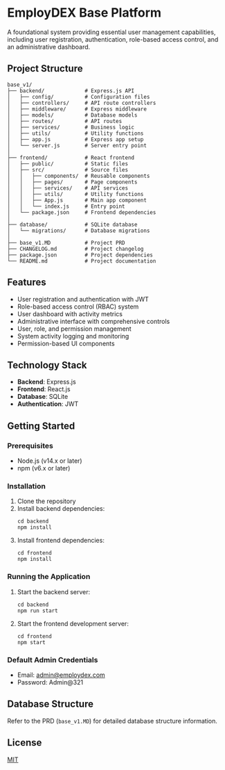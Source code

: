 # EmployDEX Base Platform

A foundational system providing essential user management capabilities, including user registration, authentication, role-based access control, and an administrative dashboard.

## Project Structure

```
base_v1/
├── backend/             # Express.js API
│   ├── config/          # Configuration files
│   ├── controllers/     # API route controllers
│   ├── middleware/      # Express middleware
│   ├── models/          # Database models
│   ├── routes/          # API routes
│   ├── services/        # Business logic
│   ├── utils/           # Utility functions
│   ├── app.js           # Express app setup
│   └── server.js        # Server entry point
│
├── frontend/            # React frontend
│   ├── public/          # Static files
│   ├── src/             # Source files
│   │   ├── components/  # Reusable components
│   │   ├── pages/       # Page components
│   │   ├── services/    # API services
│   │   ├── utils/       # Utility functions
│   │   ├── App.js       # Main app component
│   │   └── index.js     # Entry point
│   └── package.json     # Frontend dependencies
│
├── database/            # SQLite database
│   └── migrations/      # Database migrations
│
├── base_v1.MD           # Project PRD
├── CHANGELOG.md         # Project changelog
├── package.json         # Project dependencies
└── README.md            # Project documentation
```

## Features

- User registration and authentication with JWT
- Role-based access control (RBAC) system
- User dashboard with activity metrics
- Administrative interface with comprehensive controls
- User, role, and permission management
- System activity logging and monitoring
- Permission-based UI components

## Technology Stack

- **Backend**: Express.js
- **Frontend**: React.js
- **Database**: SQLite
- **Authentication**: JWT

## Getting Started

### Prerequisites

- Node.js (v14.x or later)
- npm (v6.x or later)

### Installation

1. Clone the repository
2. Install backend dependencies:
   ```
   cd backend
   npm install
   ```
3. Install frontend dependencies:
   ```
   cd frontend
   npm install
   ```

### Running the Application

1. Start the backend server:
   ```
   cd backend
   npm run start
   ```

2. Start the frontend development server:
   ```
   cd frontend
   npm start
   ```

### Default Admin Credentials

- Email: admin@employdex.com
- Password: Admin@321

## Database Structure

Refer to the PRD (`base_v1.MD`) for detailed database structure information.

## License

[MIT](https://choosealicense.com/licenses/mit/)
